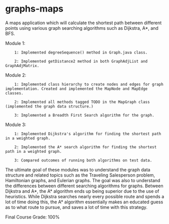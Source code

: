 # graphs-maps
A maps application which will calculate the shortest path between different points using various graph searching algorithms such as Dijkstra, A*, and BFS.


Module 1:

        1: Implemented degreeSequence() method in Graph.java class.

        2: Implemented getDistance2 method in both GraphAdjList and GraphAdjMatrix.
        
Module 2:

        1: Implemented class hierarchy to create nodes and edges for graph implementation. Created and implemented the MapNode and MapEdge classes.

        2: Implemented all methods tagged TODO in the MapGraph class (implemented the graph data structure.)

        3: Implemented a Breadth First Search algorithm for the graph.

Module 3: 

        1: Implemented Dijkstra's algorithm for finding the shortest path in a weighted graph.

        2: Implemented the A* search algorithm for finding the shortest path in a weighted graph.

        3: Compared outcomes of running both algorithms on test data.

The ultimate goal of these modules was to understand the graph data structure and related topics such as the Traveling Salesperson problem, Hamiltonian graphs, and Eulerian graphs. The goal was also to understand the differences between different searching algorithms for graphs. Between Dijkstra and A*, the A* algorithm ends up being superior due to the use of heuristics. While Dijkstra searches nearly every possible route and spends a lot of time doing this, the A* algorithm essentially makes an educated guess as to what route to pursue, and saves a lot of time with this strategy.

Final Course Grade: 100%

        
